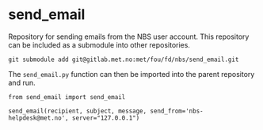 # send_email

Repository for sending emails from the NBS user account. This repository can be included as a submodule into other repositories.

`git submodule add git@gitlab.met.no:met/fou/fd/nbs/send_email.git`

The `send_email.py` function can then be imported into the parent repository and run.

```
from send_email import send_email

send_email(recipient, subject, message, send_from='nbs-helpdesk@met.no', server="127.0.0.1")
```

